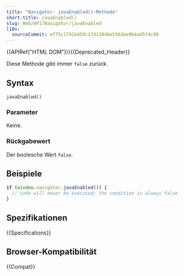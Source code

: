 ```yaml
---
title: "Navigator: javaEnabled()-Methode"
short-title: javaEnabled()
slug: Web/API/Navigator/javaEnabled
l10n:
  sourceCommit: ef75c1741b450c2331204be5563ee964ad5f4c48
---
```


{{APIRef("HTML DOM")}}{{Deprecated_Header}}

Diese Methode gibt immer `false` zurück.

## Syntax

```js-nolint
javaEnabled()
```

### Parameter

Keine.

### Rückgabewert

Der boolesche Wert `false`.

## Beispiele

```js
if (window.navigator.javaEnabled()) {
  // code will never be executed; the condition is always false
}
```

## Spezifikationen

{{Specifications}}

## Browser-Kompatibilität

{{Compat}}
